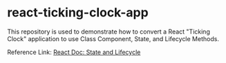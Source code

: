 # react-ticking-clock-app

This repository is used to demonstrate how to convert a React "Ticking Clock" application to use Class Component, State, and Lifecycle Methods.

Reference Link: [React Doc: State and Lifecycle](https://17.reactjs.org/docs/state-and-lifecycle.html)
